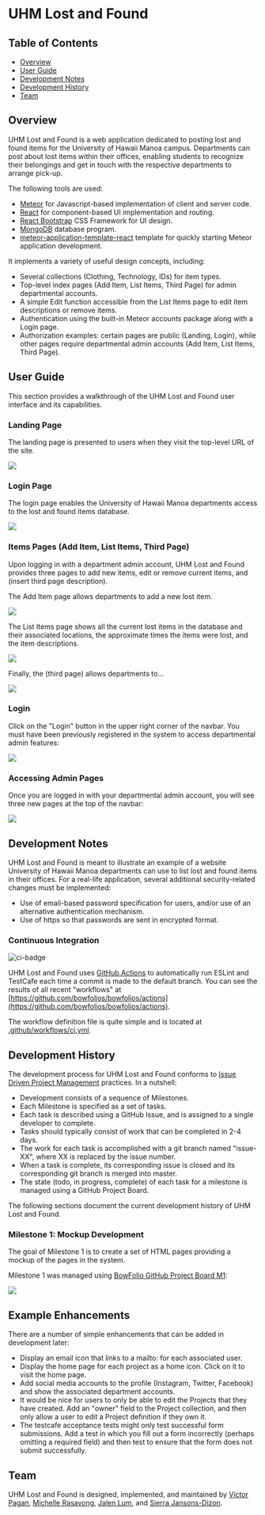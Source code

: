 # UHM Lost and Found

## Table of Contents

* [Overview](#overview)
* [User Guide](#user-guide)
* [Development Notes](#development-notes)
* [Development History](#development-history)
* [Team](#team)

## Overview

UHM Lost and Found is a web application dedicated to posting lost and found items for the University of Hawaii Manoa campus. Departments can post about lost items within their offices, enabling students to recognize their belongings and get in touch with the respective departments to arrange pick-up.

The following tools are used:

* [Meteor](https://www.meteor.com/) for Javascript-based implementation of client and server code.
* [React](https://reactjs.org/) for component-based UI implementation and routing.
* [React Bootstrap](https://react-bootstrap.github.io/) CSS Framework for UI design.
* [MongoDB](https://react-bootstrap.github.io/) database program.
* [meteor-application-template-react](https://ics-software-engineering.github.io/meteor-application-template-react/) template for quickly starting Meteor application development.

It implements a variety of useful design concepts, including:

* Several collections (Clothing, Technology, IDs) for item types.
* Top-level index pages (Add Item, List Items, Third Page) for admin departmental accounts.
* A simple Edit function accessible from the List Items page to edit item descriptions or remove items.
* Authentication using the built-in Meteor accounts package along with a Login page.
* Authorization examples: certain pages are public (Landing, Login), while other pages require departmental admin accounts (Add Item, List Items, Third Page).

## User Guide

This section provides a walkthrough of the UHM Lost and Found user interface and its capabilities.

### Landing Page

The landing page is presented to users when they visit the top-level URL of the site.

![](images/landing-page.png)

### Login Page

The login page enables the University of Hawaii Manoa departments access to the lost and found items database.

![](images/login-page.png)

### Items Pages (Add Item, List Items, Third Page)

Upon logging in with a department admin account, UHM Lost and Found provides three pages to add new items, edit or remove current items, and (insert third page description).

The Add Item page allows departments to add a new lost item.

![](images/add-item-page.png)

The List Items page shows all the current lost items in the database and their associated locations, the approximate times the items were lost, and the item descriptions. 

![](images/list-items-page.png)

Finally, the (third page) allows departments to...

![](images/third-page.png)


### Login

Click on the "Login" button in the upper right corner of the navbar. You must have been previously registered in the system to access departmental admin features:

![](images/login2-page.png)

### Accessing Admin Pages

Once you are logged in with your departmental admin account, you will see three new pages at the top of the navbar:

![](images/new-navbar.png)


## Development Notes

UHM Lost and Found is meant to illustrate an example of a website University of Hawaii Manoa departments can use to list lost and found items in their offices. For a real-life application, several additional security-related changes must be implemented:

* Use of email-based password specification for users, and/or use of an alternative authentication mechanism.
* Use of https so that passwords are sent in encrypted format.


### Continuous Integration

![ci-badge](https://github.com/bowfolios/bowfolios/workflows/ci-bowfolios/badge.svg)

UHM Lost and Found uses [GitHub Actions](https://docs.github.com/en/free-pro-team@latest/actions) to automatically run ESLint and TestCafe each time a commit is made to the default branch.  You can see the results of all recent "workflows" at [https://github.com/bowfolios/bowfolios/actions](https://github.com/bowfolios/bowfolios/actions).

The workflow definition file is quite simple and is located at
[.github/workflows/ci.yml](https://github.com/bowfolios/bowfolios/blob/main/.github/workflows/ci.yml).

## Development History

The development process for UHM Lost and Found conforms to [Issue Driven Project Management](http://courses.ics.hawaii.edu/ics314f19/modules/project-management/) practices. In a nutshell:

* Development consists of a sequence of Milestones.
* Each Milestone is specified as a set of tasks.
* Each task is described using a GitHub Issue, and is assigned to a single developer to complete.
* Tasks should typically consist of work that can be completed in 2-4 days.
* The work for each task is accomplished with a git branch named "issue-XX", where XX is replaced by the issue number.
* When a task is complete, its corresponding issue is closed and its corresponding git branch is merged into master.
* The state (todo, in progress, complete) of each task for a milestone is managed using a GitHub Project Board.

The following sections document the current development history of UHM Lost and Found.

### Milestone 1: Mockup Development

The goal of Milestone 1 is to create a set of HTML pages providing a mockup of the pages in the system.

Milestone 1 was managed using [BowFolio GitHub Project Board M1](https://github.com/bowfolios/bowfolios/projects/1):

![](images/project-board-1.png)

## Example Enhancements

There are a number of simple enhancements that can be added in development later:

* Display an email icon that links to a mailto: for each associated user.
* Display the home page for each project as a home icon. Click on it to visit the home page.
* Add social media accounts to the profile (Instagram, Twitter, Facebook) and show the associated department accounts.
* It would be nice for users to only be able to edit the Projects that they have created.  Add an "owner" field to the Project collection, and then only allow a user to edit a Project definition if they own it.
* The testcafe acceptance tests might only test successful form submissions. Add a test in which you fill out a form incorrectly (perhaps omitting a required field) and then test to ensure that the form does not submit successfully.

## Team

UHM Lost and Found is designed, implemented, and maintained by [Victor Pagan](https://vicpagan.github.io/), [Michelle Rasavong](https://mrasavong.github.io/), [Jalen Lum](https://jalenlum.github.io/), and [Sierra Jansons-Dizon](https://sierradizon.github.io/).
